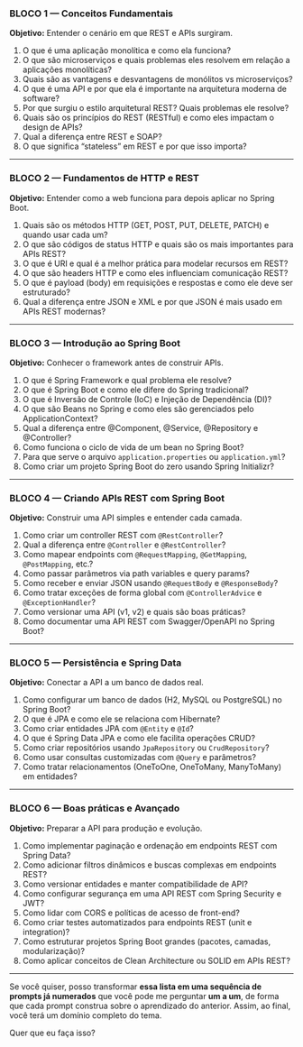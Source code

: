 ### **BLOCO 1 — Conceitos Fundamentais**

**Objetivo:** Entender o cenário em que REST e APIs surgiram.

1. O que é uma aplicação monolítica e como ela funciona?
2. O que são microserviços e quais problemas eles resolvem em relação a aplicações monolíticas?
3. Quais são as vantagens e desvantagens de monólitos vs microserviços?
4. O que é uma API e por que ela é importante na arquitetura moderna de software?
5. Por que surgiu o estilo arquitetural REST? Quais problemas ele resolve?
6. Quais são os princípios do REST (RESTful) e como eles impactam o design de APIs?
7. Qual a diferença entre REST e SOAP?
8. O que significa “stateless” em REST e por que isso importa?

---

### **BLOCO 2 — Fundamentos de HTTP e REST**

**Objetivo:** Entender como a web funciona para depois aplicar no Spring Boot.

1. Quais são os métodos HTTP (GET, POST, PUT, DELETE, PATCH) e quando usar cada um?
2. O que são códigos de status HTTP e quais são os mais importantes para APIs REST?
3. O que é URI e qual é a melhor prática para modelar recursos em REST?
4. O que são headers HTTP e como eles influenciam comunicação REST?
5. O que é payload (body) em requisições e respostas e como ele deve ser estruturado?
6. Qual a diferença entre JSON e XML e por que JSON é mais usado em APIs REST modernas?

---

### **BLOCO 3 — Introdução ao Spring Boot**

**Objetivo:** Conhecer o framework antes de construir APIs.

1. O que é Spring Framework e qual problema ele resolve?
2. O que é Spring Boot e como ele difere do Spring tradicional?
3. O que é Inversão de Controle (IoC) e Injeção de Dependência (DI)?
4. O que são Beans no Spring e como eles são gerenciados pelo ApplicationContext?
5. Qual a diferença entre @Component, @Service, @Repository e @Controller?
6. Como funciona o ciclo de vida de um bean no Spring Boot?
7. Para que serve o arquivo `application.properties` ou `application.yml`?
8. Como criar um projeto Spring Boot do zero usando Spring Initializr?

---

### **BLOCO 4 — Criando APIs REST com Spring Boot**

**Objetivo:** Construir uma API simples e entender cada camada.

1. Como criar um controller REST com `@RestController`?
2. Qual a diferença entre `@Controller` e `@RestController`?
3. Como mapear endpoints com `@RequestMapping`, `@GetMapping`, `@PostMapping`, etc.?
4. Como passar parâmetros via path variables e query params?
5. Como receber e enviar JSON usando `@RequestBody` e `@ResponseBody`?
6. Como tratar exceções de forma global com `@ControllerAdvice` e `@ExceptionHandler`?
7. Como versionar uma API (v1, v2) e quais são boas práticas?
8. Como documentar uma API REST com Swagger/OpenAPI no Spring Boot?

---

### **BLOCO 5 — Persistência e Spring Data**

**Objetivo:** Conectar a API a um banco de dados real.

1. Como configurar um banco de dados (H2, MySQL ou PostgreSQL) no Spring Boot?
2. O que é JPA e como ele se relaciona com Hibernate?
3. Como criar entidades JPA com `@Entity` e `@Id`?
4. O que é Spring Data JPA e como ele facilita operações CRUD?
5. Como criar repositórios usando `JpaRepository` ou `CrudRepository`?
6. Como usar consultas customizadas com `@Query` e parâmetros?
7. Como tratar relacionamentos (OneToOne, OneToMany, ManyToMany) em entidades?

---

### **BLOCO 6 — Boas práticas e Avançado**

**Objetivo:** Preparar a API para produção e evolução.

1. Como implementar paginação e ordenação em endpoints REST com Spring Data?
2. Como adicionar filtros dinâmicos e buscas complexas em endpoints REST?
3. Como versionar entidades e manter compatibilidade de API?
4. Como configurar segurança em uma API REST com Spring Security e JWT?
5. Como lidar com CORS e políticas de acesso de front-end?
6. Como criar testes automatizados para endpoints REST (unit e integration)?
7. Como estruturar projetos Spring Boot grandes (pacotes, camadas, modularização)?
8. Como aplicar conceitos de Clean Architecture ou SOLID em APIs REST?

---

Se você quiser, posso transformar **essa lista em uma sequência de prompts já numerados** que você pode me perguntar **um a um**, de forma que cada prompt construa sobre o aprendizado do anterior. Assim, ao final, você terá um domínio completo do tema.

Quer que eu faça isso?
